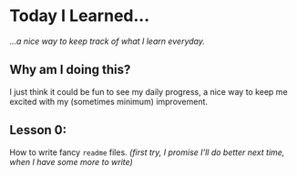 # Today I Learned...

_...a nice way to keep track of what I learn everyday._

## Why am I doing this?
I just think it could be fun to see my daily progress, a nice way to keep me excited with my (sometimes minimum) improvement.

## Lesson 0:
How to write fancy `readme` files. _(first try, I promise I'll do better next time, when I have some more to write)_
